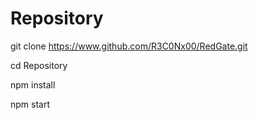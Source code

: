 # Repository
git clone https://www.github.com/R3C0Nx00/RedGate.git

cd Repository

npm install

npm start
